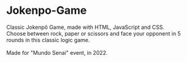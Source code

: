 # Jokenpo-Game
Classic Jokenpô Game, made with HTML, JavaScript and CSS.<br>
Choose between rock, paper or scissors and face your opponent in 5 rounds in this classic logic game.<br><br>
Made for "Mundo Senai" event, in 2022.

